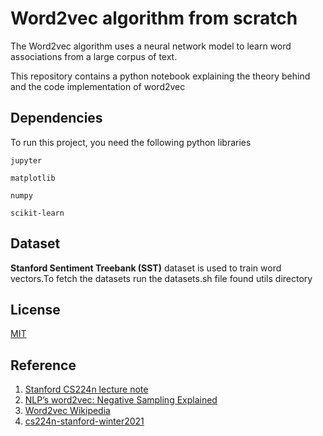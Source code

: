 
# Word2vec algorithm from scratch

The Word2vec algorithm uses a neural network model to learn word associations from a large corpus of text.

This repository contains a python notebook explaining the theory behind and the code implementation of word2vec



## Dependencies

To run this project, you need the following python libraries

`jupyter`

`matplotlib`

`numpy`

`scikit-learn`

## Dataset
**Stanford Sentiment Treebank (SST)** dataset is used to train
word vectors.To fetch the datasets run the datasets.sh file found utils directory
## License

[MIT](https://choosealicense.com/licenses/mit/)


## Reference

1. [Stanford CS224n lecture note](http://web.stanford.edu/class/cs224n/readings/cs224n-2019-notes01-wordvecs1.pdf)
2. [NLP’s word2vec: Negative Sampling Explained](https://www.baeldung.com/cs/nlps-word2vec-negative-sampling#:~:text=In%20a%20nutshell%2C%20by%20defining,they%20occur%20in%20different%20contexts.)
3. [Word2vec Wikipedia](https://en.wikipedia.org/wiki/Word2vec)
4. [cs224n-stanford-winter2021](https://github.com/parachutel/cs224n-stanford-winter2021)
